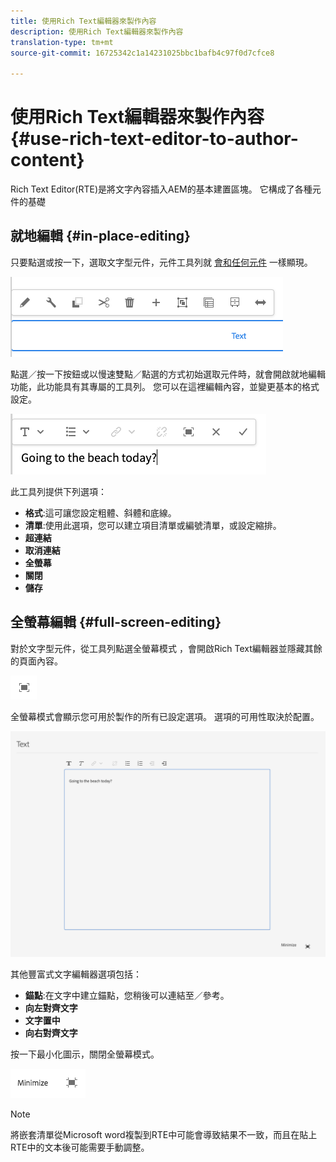 ```yaml
---
title: 使用Rich Text編輯器來製作內容
description: 使用Rich Text編輯器來製作內容
translation-type: tm+mt
source-git-commit: 16725342c1a14231025bbc1bafb4c97f0d7cfce8

---
```



# 使用Rich Text編輯器來製作內容 {#use-rich-text-editor-to-author-content}

Rich Text Editor(RTE)是將文字內容插入AEM的基本建置區塊。 它構成了各種元件的基礎

## 就地編輯 {#in-place-editing}

只要點選或按一下，選取文字型元件，元件工具列就 [會和任何元件](/help/sites-cloud/authoring/fundamentals/editing-content.md#component-toolbar) 一樣顯現。

![元件工具列](/help/sites-cloud/authoring/assets/editing-component-toolbar.png)

點選／按一下按鈕或以慢速雙點／點選的方式初始選取元件時，就會開啟就地編輯功能，此功能具有其專屬的工具列。 您可以在這裡編輯內容，並變更基本的格式設定。

![使用RTE就地編輯](/help/sites-cloud/authoring/assets/rte-in-place-editing.png)

此工具列提供下列選項：

* **格式**:這可讓您設定粗體、斜體和底線。
* **清單**:使用此選項，您可以建立項目清單或編號清單，或設定縮排。
* **超連結**
* **取消連結**
* **全螢幕**
* **關閉**
* **儲存**

## 全螢幕編輯 {#full-screen-editing}

對於文字型元件，從工具列點選全螢幕模式 [](/help/sites-cloud/authoring/fundamentals/editing-content.md#component-toolbar) ，會開啟Rich Text編輯器並隱藏其餘的頁面內容。

![RTE全螢幕按鈕](/help/sites-cloud/authoring/assets/editing-full-screen.png)

全螢幕模式會顯示您可用於製作的所有已設定選項。 選項的可用性取決於配置。 <!--Full screen mode displays all the configured options that you can use for authoring. The availability of options [depends on the configuration](/help/sites-administering/rich-text-editor.md).-->

![全屏模式下的RTE](/help/sites-cloud/authoring/assets/rte-full-screen.png)

其他豐富式文字編輯器選項包括：

* **錨點**:在文字中建立錨點，您稍後可以連結至／參考。
* **向左對齊文字**
* **文字置中**
* **向右對齊文字**

按一下最小化圖示，關閉全螢幕模式。

![RTE最小化按鈕](/help/sites-cloud/authoring/assets/rte-minimize.png)

>[!NOTE]
>
>將嵌套清單從Microsoft word複製到RTE中可能會導致結果不一致，而且在貼上RTE中的文本後可能需要手動調整。
